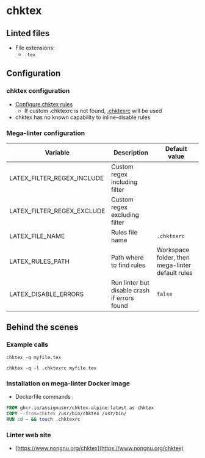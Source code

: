 <!-- markdownlint-disable MD033 MD041 -->
<!-- Generated by .automation/build.py, please do not update manually -->
# chktex

## Linted files

- File extensions:
  - `.tex`

## Configuration

### chktex configuration

- [Configure chktex rules](https://github.com/amaloz/dotfiles/blob/master/chktexrc)
  - If custom .chktexrc is not found, [.chktexrc](https://github.com/nvuillam/mega-linter/tree/master_megalinter/TEMPLATES/.chktexrc) will be used
- chktex has no known capability to inline-disable rules

### Mega-linter configuration

| Variable | Description | Default value |
| ----------------- | -------------- | -------------- |
| LATEX_FILTER_REGEX_INCLUDE | Custom regex including filter |  |
| LATEX_FILTER_REGEX_EXCLUDE | Custom regex excluding filter |  |
| LATEX_FILE_NAME | Rules file name | `.chktexrc` |
| LATEX_RULES_PATH | Path where to find rules | Workspace folder, then mega-linter default rules |
| LATEX_DISABLE_ERRORS | Run linter but disable crash if errors found | `false` |

## Behind the scenes

### Example calls

```shell
chktex -q myfile.tex
```

```shell
chktex -q -l .chktexrc myfile.tex
```


### Installation on mega-linter Docker image

- Dockerfile commands :
```dockerfile
FROM ghcr.io/assignuser/chktex-alpine:latest as chktex
COPY --from=chktex /usr/bin/chktex /usr/bin/
RUN cd ~ && touch .chktexrc
```


### Linter web site
- [https://www.nongnu.org/chktex](https://www.nongnu.org/chktex)

